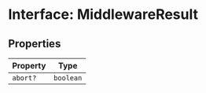# Interface: MiddlewareResult

## Properties

| Property | Type |
| ------ | ------ |
| `abort?` | `boolean` |
